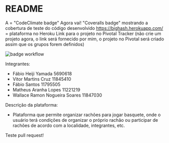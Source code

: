 # README

A = "CodeClimate badge" Agora vai!
"Coveralls badge" mostrando a cobertura de teste do código desenvolvido
https://bighash.herokuapp.com/ = plataforma no Heroku
Link para o projeto no Pivotal Tracker (não crie um projeto agora, o link será fornecido por mim, o projeto no Pivotal será criado assim que os grupos forem definidos)

![badge workflow](https://github.com/fabioheiji/engenhariaSI/actions/workflows/ruby.yml/badge.svg)

Integrantes:
- Fábio Heiji Yamada 5690618
- Vitor Martins Cruz 11845410
- Fábio Santos 11795505
- Matheus Aranha Lopes 11221219
- Wallace Ramon Nogueira Soares 11847030

Descrição da plataforma:
- Plataforma que permite organizar rachões para jogar basquete, onde o usuário terá condições de organizar o próprio rachão ou participar de rachões de acordo com a localidade, integrantes, etc.

Teste pull request!
